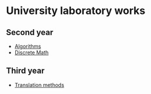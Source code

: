 # University laboratory works

Second year
--
  * [Algorithms](algo)
  * [Discrete Math](da)
  
Third year
--
  * [Translation methods](translation-methods)
